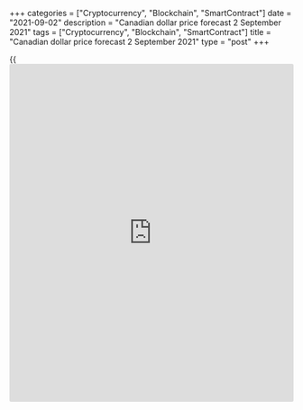 +++
categories = ["Cryptocurrency", "Blockchain", "SmartContract"]
date = "2021-09-02"
description = "Canadian dollar price forecast 2 September 2021"
tags = ["Cryptocurrency", "Blockchain", "SmartContract"]
title = "Canadian dollar price forecast 2 September 2021"
type = "post"
+++

{{<iframe id="large-banner" src="https://www.bounty.group/#slide=21.0" width="100%" height="600" scrolling="no" style="border: 0px solid rgb(216, 221, 230); border-radius: 3px;">}}

2021-09-02

2021-09-02

Loonie's future depends on US dollar. Forecast as of 02.09.2021Dmitri
Demidenko

When the Fed remains passive, not responding to the acceleration of
inflation, and oil is rising in value, the [USDCAD][1] sellers feel
confident. Alas, this could not go on indefinitely. What does the future
hold for the pair? Let us discuss the Forex outlook and make up a
trading plan.

## Monthly Canadian dollar fundamental forecast

When the Canadian dollar hit a 6-month high against the USD in early
June, it seemed no sign of trouble. The BoC was tapering monetary
stimulus, the government sped up vaccinations, the economy was
recovering quickly, and the major banks predicted its growth by 6% given
the close proximity to the US with its massive incentives program.
Belief in global demand fueled [investor](https://www.fintechee.com/tutorial-for-forex-trading/investor-mode/) interest in oil. Alas, summer
was an absolute disaster for the Loonie. First, the Fed issued a
statement on a possible increase in the federal funds rate in 2022, then
the oil collapse undermined the position of the [USDCAD][1] bears.

In theory, everything looked good. In practice, it turned out to be
completely different. The Fed officials have announced their readiness
to begin tapering the QE program this year and raise rates next year.
Confident Brent and WTI bulls were frightened by the Delta, the slowdown
in global demand against the background of an increase in OPEC +
production, and a decline in China's GDP growth. The Canadian economy
also began to experience problems. After an impressive 5.5% in the first
quarter, it unexpectedly contracted 1.1% against an expansion forecast
of 2.5%. Even greater fears were caused by the decline in July GDP by
0.4%.

### Dynamics of Canadian GDP

 _Source: Bloomberg._

Supply problems in April-June provoked a 15% and a 12% decline in
exports and residential investment, respectively. It also forced the
Bank of Montreal to cut its GDP forecast for 2021 from 6% to 5% and
exacerbated the political struggle between the Liberal Party led by
Prime Minister Justin Trudeau and the Conservatives. Polls show that
none of the opponents has a decisive advantage.

### Dynamics of ratings of Canadian political parties

 _Source: Bloomberg._

As a rule, parliamentary elections lead to an increase in the volatility
of the national currency and put pressure on it due to the
unpredictability of the results. This is not the case with the Loonie.
Despite the growing political uncertainty, the previous five votes had
little or no effect on the CAD rate. Currently, the monthly volatility
of the Canadian dollar is only slightly higher than the 3-month
volatility, which indicates a reduced sensitivity of the financial
markets to the September 20 elections. Investors are well aware that the
fate of [USDCAD][1] will be determined by factors such as monetary
[policy](https://www.fintechee.com/policy/), economic growth and oil market conditions.

### Monthly [USDCAD][1] trading plan

The US jobs report will have the most significant impact on the USDCAD
dynamics in the short term. The same strong non-farm payrolls data as in
June and July will bring the US economy closer to full employment and
push the Fed towards normalizing monetary [policy](https://www.fintechee.com/policy/). This will lead to a
strengthening of the greenback against the major world currencies and
contribute to the continuation of the [USDCAD][1] rally in the direction
of 1.278 and 1.29. On the contrary, weak data will cause the pair to
fall below the important support at 1.256, followed by a decline to
1.2485 and 1.24.



The content of this article reflects the author’s opinion and does not
necessarily reflect the official position of LiteForex. The material
published on this page is provided for informational purposes only and
should not be considered as the provision of investment advice for the
purposes of Directive 2004/39/EC.

Rate this article:

{{value}}

( {{count}} {{title}} )

   1. my.liteforex.com/trading/chart?symbol=USDCAD&returnUrl=true